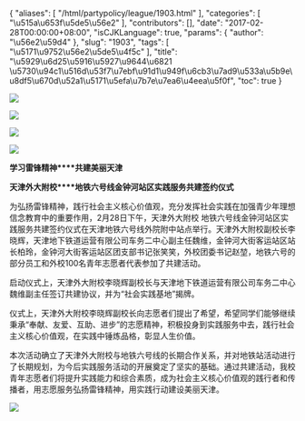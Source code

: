 {
    "aliases": [
        "/html/partypolicy/league/1903.html"
    ],
    "categories": [
        "\u515a\u653f\u5de5\u56e2"
    ],
    "contributors": [],
    "date": "2017-02-28T00:00:00+08:00",
    "isCJKLanguage": true,
    "params": {
        "author": "\u56e2\u59d4"
    },
    "slug": "1903",
    "tags": [
        "\u5171\u9752\u56e2\u5de5\u4f5c"
    ],
    "title": "\u5929\u6d25\u5916\u5927\u9644\u6821 \u5730\u94c1\u516d\u53f7\u7ebf\u91d1\u949f\u6cb3\u7ad9\u533a\u5b9e\u8df5\u670d\u52a1\u5171\u5efa\u7b7e\u7ea6\u4eea\u5f0f",
    "toc": true
}

![](https://cdn.tfls.online/mirror/full/16cf20e56a57aa2974f07c0b0d82982d206e2aab.jpg)




![](https://cdn.tfls.online/mirror/full/ff739873f04363cfc9f24a1f9919c86cd8986511.jpg)




![](https://cdn.tfls.online/mirror/full/26ce54b51d2bcf10d83d946976d581cfeb541f0e.jpg)




![](https://cdn.tfls.online/mirror/full/3a380d5fedf6f40be2b692e8e9e638a71f921e71.jpg)




  





**学习雷锋精神****共建美丽天津**




**天津外大附校****地铁六号线金钟河站区实践服务共建签约仪式**




为弘扬雷锋精神，践行社会主义核心价值观，充分发挥社会实践在加强青少年理想信念教育中的重要作用，2月28日下午，天津外大附校 地铁六号线金钟河站区实践服务共建签约仪式在天津地铁六号线外院附中站点举行。天津外大附校副校长李晓辉，天津地下铁道运营有限公司车务二中心副主任魏维，金钟河大街客运站区站长柏玲，金钟河大街客运站区团支部书记张笑笑，外校团委书记赵堃，地铁六号的部分员工和外校100名青年志愿者代表参加了共建活动。




启动仪式上，天津外大附校李晓辉副校长与天津地下铁道运营有限公司车务二中心魏维副主任签订共建协议，并为“社会实践基地”揭牌。




仪式上，天津外大附校李晓辉副校长向志愿者们提出了希望，希望同学们能够继续秉承“奉献、友爱、互助、进步”的志愿精神，积极投身到实践服务中去，践行社会主义核心价值观，在实践中锤炼品格，彰显人生价值。




本次活动确立了天津外大附校与地铁六号线的长期合作关系，并对地铁站活动进行了长期规划，为今后实践服务活动的开展奠定了坚实的基础。通过共建活动，我校青年志愿者们将提升实践能力和综合素质，成为社会主义核心价值观的践行者和传播者，用志愿服务弘扬雷锋精神，用实践行动建设美丽天津。




![](https://cdn.tfls.online/mirror/full/35798ee55926feae9e062b92169a4562659c97d1.jpg)









  



